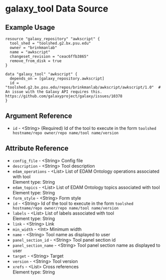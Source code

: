 # galaxy_tool Data Source



## Example Usage

```hcl
resource "galaxy_repository" "awkscript" {
  tool_shed = "toolshed.g2.bx.psu.edu"
  owner = "brinkmanlab"
  name = "awkscript"
  changeset_revision = "ceac6ffb3865"
  remove_from_disk = true
}

data "galaxy_tool" "awkscript" {
  depends_on = [galaxy_repository.awkscript]
  id = "toolshed.g2.bx.psu.edu/repos/brinkmanlab/awkscript/awkscript/1.0"  # An issue with the Galaxy API requires this. https://github.com/galaxyproject/galaxy/issues/10378
}
```

## Argument Reference

* `id` - &lt;String&gt; (Required) Id of the tool to execute in the form `toolshed hostname/repo owner/repo name/tool name/version`  


## Attribute Reference

* `config_file` - &lt;String&gt; Config file  
* `description` - &lt;String&gt; Tool description  
* `edam_operations` - &lt;List&gt; List of EDAM Ontology operations associated with tool  
  Element type: String
* `edam_topics` - &lt;List&gt; List of EDAM Ontology topics associated with tool  
  Element type: String
* `form_style` - &lt;String&gt; Form style  
* `id` - &lt;String&gt; Id of the tool to execute in the form `toolshed hostname/repo owner/repo name/tool name/version`  
* `labels` - &lt;List&gt; List of labels associated with tool  
  Element type: String
* `link` - &lt;String&gt; Link  
* `min_width` - &lt;Int&gt; Minimum width  
* `name` - &lt;String&gt; Tool name as displayed to user  
* `panel_section_id` - &lt;String&gt; Tool panel section id  
* `panel_section_name` - &lt;String&gt; Tool panel section name as displayed to user  
* `target` - &lt;String&gt; Target  
* `version` - &lt;String&gt; Tool version  
* `xrefs` - &lt;List&gt; Cross references  
  Element type: String

